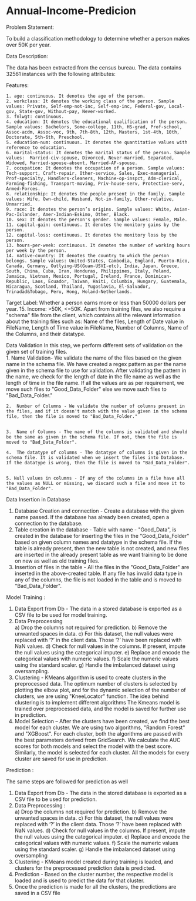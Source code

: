 # Annual-Income-Predicion

Problem Statement:

To build a classification methodology to determine whether a person makes over 50K per year.

Data Description:

The data has been extracted from the census bureau. 
The data contains 32561 instances with the following attributes:

Features:

    1. age: continuous. It denotes the age of the person.
    2. workclass: It denotes the working class of the person. Sample values: Private, Self-emp-not-inc, Self-emp-inc, Federal-gov, Local-gov, State-gov, Without-pay, Never-worked.
    3. fnlwgt: continuous.
    4. education: It denotes the educational qualification of the person. Sample values: Bachelors, Some-college, 11th, HS-grad, Prof-school, Assoc-acdm, Assoc-voc, 9th, 7th-8th, 12th, Masters, 1st-4th, 10th, Doctorate, 5th-6th, Preschool.
    5. education-num: continuous. It denotes the quantitative values with reference to education. 
    6. marital-status: It denotes the marital status of the person. Sample values:  Married-civ-spouse, Divorced, Never-married, Separated, Widowed, Married-spouse-absent, Married-AF-spouse.
    7. occupation: It denotes the occupation of a person. Sample values: Tech-support, Craft-repair, Other-service, Sales, Exec-managerial, Prof-specialty, Handlers-cleaners, Machine-op-inspct, Adm-clerical, Farming-fishing, Transport-moving, Priv-house-serv, Protective-serv, Armed-Forces.
    8. relationship: It denotes the people present in the family. Sample values: Wife, Own-child, Husband, Not-in-family, Other-relative, Unmarried.
    9. race: It denotes the person’s origins. Sample values: White, Asian-Pac-Islander, Amer-Indian-Eskimo, Other, Black.
    10. sex: It denotes the person's gender. Sample values: Female, Male. 
    11. capital-gain: continuous. It denotes the monitory gains by the person.
    12. capital-loss: continuous. It denotes the monitory loss by the person.
    13. hours-per-week: continuous. It denotes the number of working hours per week by the person.
    14. native-country: It denotes the country to which the person belongs. Sample values: United-States, Cambodia, England, Puerto-Rico, Canada, Germany, Outlying-US(Guam-USVI-etc), India, Japan, Greece, South, China, Cuba, Iran, Honduras, Philippines, Italy, Poland, Jamaica, Vietnam, Mexico, Portugal, Ireland, France, Dominican-Republic, Laos, Ecuador, Taiwan, Haiti, Columbia, Hungary, Guatemala, Nicaragua, Scotland, Thailand, Yugoslavia, El-Salvador, Trinadad&Tobago, Peru, Hong, Holand-Netherlands.

Target Label:
Whether a person earns more or less than 50000 dollars per year.
    15. Income:  >50K, <=50K.
Apart from training files, we also require a "schema" file from the client, which contains all the relevant information about the training files such as:
Name of the files, Length of Date value in FileName, Length of Time value in FileName, Number of Columns, Name of the Columns, and their datatype.

Data Validation 
In this step, we perform different sets of validation on the given set of training files.  
    1.  Name Validation- We validate the name of the files based on the given name in the schema file. We have created a regex pattern as per the name given in the schema file to use for validation. After validating the pattern in the name, we check for the length of date in the file name as well as the length of time in the file name. If all the values are as per requirement, we move such files to "Good_Data_Folder" else we move such files to "Bad_Data_Folder."

    2.  Number of Columns - We validate the number of columns present in the files, and if it doesn't match with the value given in the schema file, then the file is moved to "Bad_Data_Folder."


    3.  Name of Columns - The name of the columns is validated and should be the same as given in the schema file. If not, then the file is moved to "Bad_Data_Folder".

    4.  The datatype of columns - The datatype of columns is given in the schema file. It is validated when we insert the files into Database. If the datatype is wrong, then the file is moved to "Bad_Data_Folder".


    5. Null values in columns - If any of the columns in a file have all the values as NULL or missing, we discard such a file and move it to "Bad_Data_Folder".
Data Insertion in Database
 
1) Database Creation and connection - Create a database with the given name passed. If the database has already been created, open a connection to the database. 
2) Table creation in the database - Table with name - "Good_Data", is created in the database for inserting the files in the "Good_Data_Folder" based on given column names and datatype in the schema file. If the table is already present, then the new table is not created, and new files are inserted in the already present table as we want training to be done on new as well as old training files.     
3) Insertion of files in the table - All the files in the "Good_Data_Folder" are inserted in the above-created table. If any file has invalid data type in any of the columns, the file is not loaded in the table and is moved to "Bad_Data_Folder".


Model Training :

1) Data Export from Db - The data in a stored database is exported as a CSV file to be used for model training.
2) Data Preprocessing   
    a) Drop the columns not required for prediction.
    b) Remove the unwanted spaces in data.
    c) For this dataset, the null values were replaced with ‘?’ in the client data. Those ‘?’ have been replaced with NaN values.
    d) Check for null values in the columns. If present, impute the null values using the categorical imputer.
    e) Replace and encode the categorical values with numeric values.
    f) Scale the numeric values using the standard scaler.
    g) Handle the imbalanced dataset using oversampling.
3) Clustering - KMeans algorithm is used to create clusters in the preprocessed data. The optimum number of clusters is selected by plotting the elbow plot, and for the dynamic selection of the number of clusters, we are using "KneeLocator" function. The idea behind clustering is to implement different algorithms
The Kmeans model is trained over preprocessed data, and the model is saved for further use in prediction.
4) Model Selection – After the clusters have been created, we find the best model for each cluster. We are using two algorithms, "Random Forest" and "XGBoost". For each cluster, both the algorithms are passed with the best parameters derived from GridSearch. We calculate the AUC scores for both models and select the model with the best score. Similarly, the model is selected for each cluster. All the models for every cluster are saved for use in prediction.





Prediction :

The same steps are followed for prediction as well 
1) Data Export from Db - The data in the stored database is exported as a CSV file to be used for prediction.
2) Data Preprocessing  :  
    a) Drop the columns not required for prediction.
    b) Remove the unwanted spaces in data.
    c) For this dataset, the null values were replaced with ‘?’ in the client data. Those ‘?’ have been replaced with NaN values.
    d) Check for null values in the columns. If present, impute the null values using the categorical imputer.
    e) Replace and encode the categorical values with numeric values.
    f) Scale the numeric values using the standard scaler.
    g) Handle the imbalanced dataset using oversampling
3) Clustering - KMeans model created during training is loaded, and clusters for the preprocessed prediction data is predicted.
4) Prediction - Based on the cluster number, the respective model is loaded and is used to predict the data for that cluster.
5) Once the prediction is made for all the clusters, the predictions are saved in a CSV file

 
